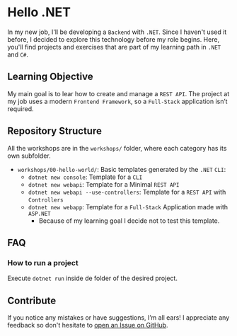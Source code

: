 # Hello .NET

In my new job, I'll be developing a `Backend` with `.NET`. Since I haven't used it before,
I decided to explore this technology before my role begins. Here, you'll find projects and
exercises that are part of my learning path in `.NET` and `C#`.

## Learning Objective

My main goal is to lear how to create and manage a `REST API`. The project at my job uses
a modern `Frontend Framework`, so a `Full-Stack` application isn’t required.

## Repository Structure

All the workshops are in the `workshops/` folder, where each category has its own subfolder.

- `workshops/00-hello-world/`: Basic templates generated by the `.NET` `CLI`:
  - `dotnet new console`: Template for a `CLI`
  - `dotnet new webapi`: Template for a Minimal `REST API`
  - `dotnet new webapi --use-controllers`: Template for a `REST API` with `Controllers`
  - `dotnet new webapp`: Template for a `Full-Stack` Application made with `ASP.NET`
    - Because of my learning goal I decide not to test this template.

## FAQ

### How to run a project

Execute `dotnet run` inside de folder of the desired project.

## Contribute

If you notice any mistakes or have suggestions, I’m all ears! I appreciate any feedback so
don't hesitate to [open an Issue on
GitHub](https://github.com/pablocru/hello-dotnet/issues).
